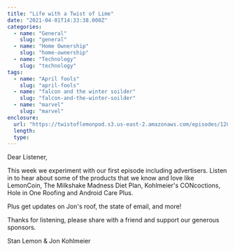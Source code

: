 ```yaml
---
title: "Life with a Twist of Lime"
date: "2021-04-01T14:33:38.000Z"
categories:
  - name: "General"
    slug: "general"
  - name: "Home Ownership"
    slug: "home-ownership"
  - name: "Technology"
    slug: "technology"
tags:
  - name: "April fools"
    slug: "april-fools"
  - name: "falcon and the winter soilder"
    slug: "falcon-and-the-winter-soilder"
  - name: "marvel"
    slug: "marvel"
enclosure:
  url: "https://twistoflemonpod.s3.us-east-2.amazonaws.com/episodes/128-lwatol-20210401.mp3"
  length:
  type:
---
```


Dear Listener,

This week we experiment with our first episode including advertisers. Listen in to hear about some of the products that we know and love like LemonCoin, The Milkshake Madness Diet Plan, Kohlmeier's CONcoctions, Hole in One Roofing and Android Care Plus.

Plus get updates on Jon's roof, the state of email, and more!

Thanks for listening, please share with a friend and support our generous sponsors.

Stan Lemon & Jon Kohlmeier
